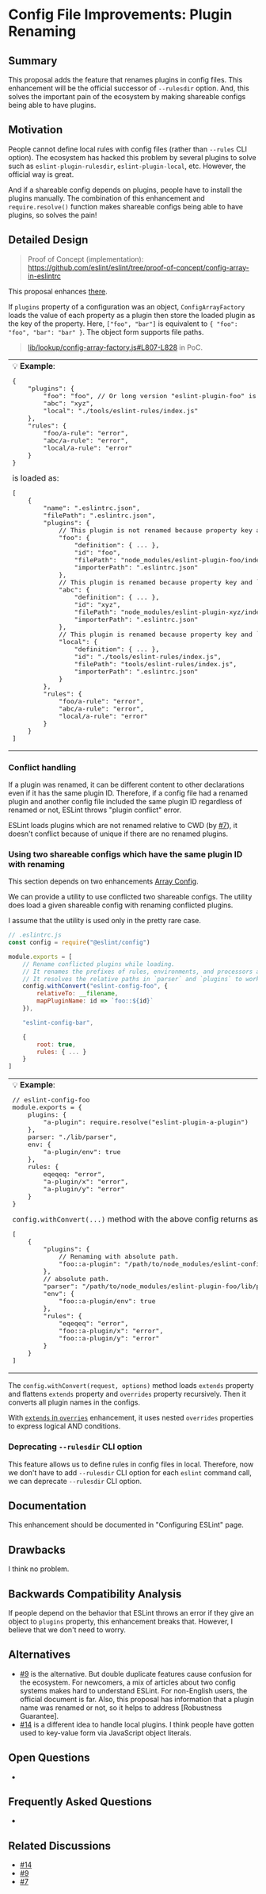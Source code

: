 # Config File Improvements: Plugin Renaming

## Summary

This proposal adds the feature that renames plugins in config files. This enhancement will be the official successor of `--rulesdir` option. And, this solves the important pain of the ecosystem by making shareable configs being able to have plugins.

## Motivation

People cannot define local rules with config files (rather than `--rules` CLI option). The ecosystem has hacked this problem by several plugins to solve such as `eslint-plugin-rulesdir`, `eslint-plugin-local`, etc. However, the official way is great.

And if a shareable config depends on plugins, people have to install the plugins manually. The combination of this enhancement and `require.resolve()` function makes shareable configs being able to have plugins, so solves the pain!

## Detailed Design

> Proof of Concept (implementation): https://github.com/eslint/eslint/tree/proof-of-concept/config-array-in-eslintrc

This proposal enhances [there](README.md#plugin-renaming).

If `plugins` property of a configuration was an object, `ConfigArrayFactory` loads the value of each property as a plugin then store the loaded plugin as the key of the property. Here, `["foo", "bar"]` is equivalent to `{ "foo": "foo", "bar": "bar" }`. The object form supports file paths.

> [lib/lookup/config-array-factory.js#L807-L828](https://github.com/eslint/eslint/blob/fedb0293ef8fb3e2e17d88bdfeb5e5cfb725a282/lib/_lookup/config-array-factory.js#L807-L828) in PoC.

<table><td>
💡 <b>Example</b>:
<pre lang="jsonc">
{
    "plugins": {
        "foo": "foo", // Or long version "eslint-plugin-foo" is OK as well.
        "abc": "xyz",
        "local": "./tools/eslint-rules/index.js"
    },
    "rules": {
        "foo/a-rule": "error",
        "abc/a-rule": "error",
        "local/a-rule": "error"
    }
}
</pre>
is loaded as:
<pre lang="jsonc">
[
    {
        "name": ".eslintrc.json",
        "filePath": ".eslintrc.json",
        "plugins": {
            // This plugin is not renamed because property key and `id` in value is same.
            "foo": {
                "definition": { ... },
                "id": "foo",
                "filePath": "node_modules/eslint-plugin-foo/index.js",
                "importerPath": ".eslintrc.json"
            },
            // This plugin is renamed because property key and `id` in value is different.
            "abc": {
                "definition": { ... },
                "id": "xyz",
                "filePath": "node_modules/eslint-plugin-xyz/index.js",
                "importerPath": ".eslintrc.json"
            },
            // This plugin is renamed because property key and `id` in value is different.
            "local": {
                "definition": { ... },
                "id": "./tools/eslint-rules/index.js",
                "filePath": "tools/eslint-rules/index.js",
                "importerPath": ".eslintrc.json"
            }
        },
        "rules": {
            "foo/a-rule": "error",
            "abc/a-rule": "error",
            "local/a-rule": "error"
        }
    }
]
</pre>
</td></table>

### Conflict handling

If a plugin was renamed, it can be different content to other declarations even if it has the same plugin ID.
Therefore, if a config file had a renamed plugin and another config file included the same plugin ID regardless of renamed or not, ESLint throws "plugin conflict" error.

ESLint loads plugins which are not renamed relative to CWD (by [#7]), it doesn't conflict because of unique if there are no renamed plugins.

### Using two shareable configs which have the same plugin ID with renaming

This section depends on two enhancements [Array Config](minor-01-array-config.md).

We can provide a utility to use conflicted two shareable configs.
The utility does load a given shareable config with renaming conflicted plugins.

I assume that the utility is used only in the pretty rare case.

```js
// .eslintrc.js
const config = require("@eslint/config")

module.exports = [
    // Rename conflicted plugins while loading.
    // It renames the prefixes of rules, environments, and processors at the same time.
    // It resolves the relative paths in `parser` and `plugins` to work file on this file.
    config.withConvert("eslint-config-foo", {
        relativeTo: __filename,
        mapPluginName: id => `foo::${id}`
    }),

    "eslint-config-bar",

    {
        root: true,
        rules: { ... }
    }
]
```

<table><td>
💡 <b>Example</b>:
<pre lang="js">
// eslint-config-foo
module.exports = {
    plugins: {
        "a-plugin": require.resolve("eslint-plugin-a-plugin")
    },
    parser: "./lib/parser",
    env: {
        "a-plugin/env": true
    },
    rules: {
        eqeqeq: "error",
        "a-plugin/x": "error",
        "a-plugin/y": "error"
    }
}
</pre>
<code>config.withConvert(...)</code> method with the above config returns as:
<pre lang="jsonc">
[
    {
        "plugins": {
            // Renaming with absolute path.
            "foo::a-plugin": "/path/to/node_modules/eslint-config-foo/node_modules/eslint-plugin-a-plugin/index.js"
        },
        // absolute path.
        "parser": "/path/to/node_modules/eslint-plugin-foo/lib/parser.js",
        "env": {
            "foo::a-plugin/env": true
        },
        "rules": {
            "eqeqeq": "error",
            "foo::a-plugin/x": "error",
            "foo::a-plugin/y": "error"
        }
    }
]
</pre>
</td></table>

The `config.withConvert(request, options)` method loads `extends` property and flattens `extends` property and `overrides` property recursively. Then it converts all plugin names in the configs.

With [`extends` in `overries`](minor-02-extends-in-overrides.md) enhancement, it uses nested `overrides` properties to express logical AND conditions.

### Deprecating `--rulesdir` CLI option

This feature allows us to define rules in config files in local.
Therefore, now we don't have to add `--rulesdir` CLI option for each `eslint` command call, we can deprecate `--rulesdir` CLI option.

## Documentation

This enhancement should be documented in "Configuring ESLint" page.

## Drawbacks

I think no problem.

## Backwards Compatibility Analysis

If people depend on the behavior that ESLint throws an error if they give an object to `plugins` property, this enhancement breaks that. However, I believe that we don't need to worry.

## Alternatives

- [#9] is the alternative. But double duplicate features cause confusion for the ecosystem. For newcomers, a mix of articles about two config systems makes hard to understand ESLint. For non-English users, the official document is far. Also, this proposal has information that a plugin name was renamed or not, so it helps to address [Robustness Guarantee].
- [#14] is a different idea to handle local plugins. I think people have gotten used to key-value form via JavaScript object literals.

## Open Questions

-

## Frequently Asked Questions

-

## Related Discussions

- [#14]
- [#9]
- [#7]

[#14]: https://github.com/eslint/rfcs/pull/14
[#9]: https://github.com/eslint/rfcs/pull/9
[#7]: https://github.com/eslint/rfcs/pull/7
[Guarantee Robustness]: https://gist.github.com/not-an-aardvark/169bede8072c31a500e018ed7d6a8915
